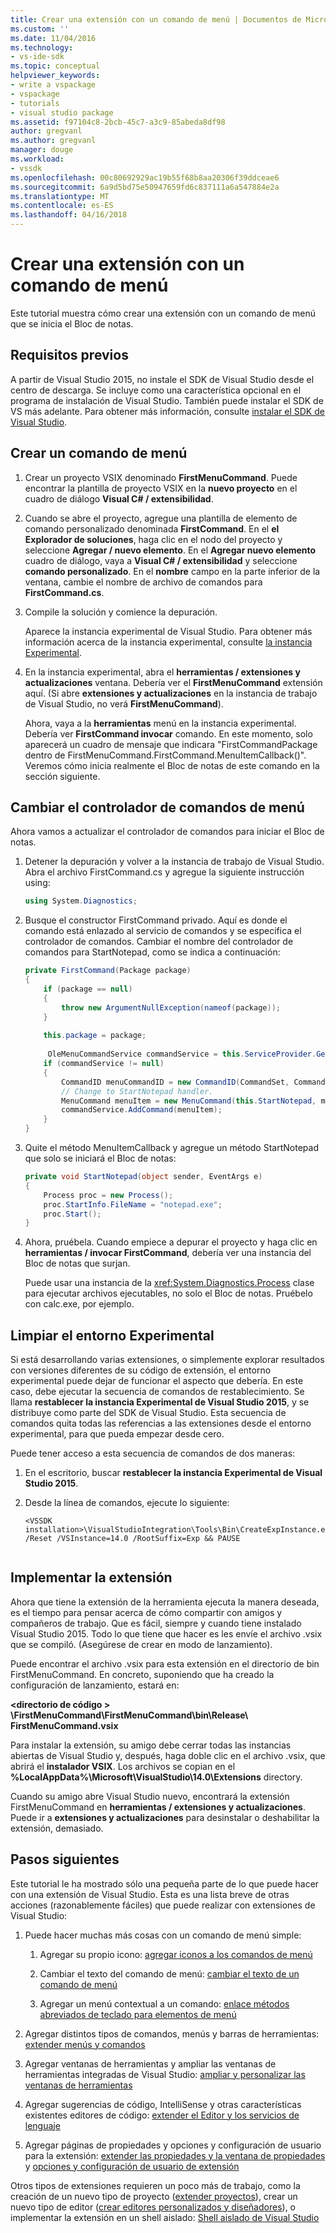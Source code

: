 ```yaml
---
title: Crear una extensión con un comando de menú | Documentos de Microsoft
ms.custom: ''
ms.date: 11/04/2016
ms.technology:
- vs-ide-sdk
ms.topic: conceptual
helpviewer_keywords:
- write a vspackage
- vspackage
- tutorials
- visual studio package
ms.assetid: f97104c8-2bcb-45c7-a3c9-85abeda8df98
author: gregvanl
ms.author: gregvanl
manager: douge
ms.workload:
- vssdk
ms.openlocfilehash: 00c80692929ac19b55f68b8aa20306f39ddceae6
ms.sourcegitcommit: 6a9d5bd75e50947659fd6c837111a6a547884e2a
ms.translationtype: MT
ms.contentlocale: es-ES
ms.lasthandoff: 04/16/2018
---
```

# <a name="creating-an-extension-with-a-menu-command"></a>Crear una extensión con un comando de menú
Este tutorial muestra cómo crear una extensión con un comando de menú que se inicia el Bloc de notas.  
  
## <a name="prerequisites"></a>Requisitos previos  
 A partir de Visual Studio 2015, no instale el SDK de Visual Studio desde el centro de descarga. Se incluye como una característica opcional en el programa de instalación de Visual Studio. También puede instalar el SDK de VS más adelante. Para obtener más información, consulte [instalar el SDK de Visual Studio](../extensibility/installing-the-visual-studio-sdk.md).  
  
## <a name="creating-a-menu-command"></a>Crear un comando de menú  
  
1.  Crear un proyecto VSIX denominado **FirstMenuCommand**. Puede encontrar la plantilla de proyecto VSIX en la **nuevo proyecto** en el cuadro de diálogo **Visual C# / extensibilidad**.  
  
2.  Cuando se abre el proyecto, agregue una plantilla de elemento de comando personalizado denominada **FirstCommand**. En el **el Explorador de soluciones**, haga clic en el nodo del proyecto y seleccione **Agregar / nuevo elemento**. En el **Agregar nuevo elemento** cuadro de diálogo, vaya a **Visual C# / extensibilidad** y seleccione **comando personalizado**. En el **nombre** campo en la parte inferior de la ventana, cambie el nombre de archivo de comandos para **FirstCommand.cs**.  
  
3.  Compile la solución y comience la depuración.  
  
     Aparece la instancia experimental de Visual Studio. Para obtener más información acerca de la instancia experimental, consulte [la instancia Experimental](../extensibility/the-experimental-instance.md).  
  
4.  En la instancia experimental, abra el **herramientas / extensiones y actualizaciones** ventana. Debería ver el **FirstMenuCommand** extensión aquí. (Si abre **extensiones y actualizaciones** en la instancia de trabajo de Visual Studio, no verá **FirstMenuCommand**).  
  
     Ahora, vaya a la **herramientas** menú en la instancia experimental. Debería ver **FirstCommand invocar** comando. En este momento, solo aparecerá un cuadro de mensaje que indicara "FirstCommandPackage dentro de FirstMenuCommand.FirstCommand.MenuItemCallback()". Veremos cómo inicia realmente el Bloc de notas de este comando en la sección siguiente.  
  
## <a name="changing-the-menu-command-handler"></a>Cambiar el controlador de comandos de menú  
 Ahora vamos a actualizar el controlador de comandos para iniciar el Bloc de notas.  
  
1.  Detener la depuración y volver a la instancia de trabajo de Visual Studio. Abra el archivo FirstCommand.cs y agregue la siguiente instrucción using:  
  
    ```csharp  
    using System.Diagnostics;  
    ```  
  
2.  Busque el constructor FirstCommand privado. Aquí es donde el comando está enlazado al servicio de comandos y se especifica el controlador de comandos. Cambiar el nombre del controlador de comandos para StartNotepad, como se indica a continuación:  
  
    ```csharp  
    private FirstCommand(Package package)  
    {  
        if (package == null)  
        {  
            throw new ArgumentNullException(nameof(package));  
        }  
  
        this.package = package;  
  
         OleMenuCommandService commandService = this.ServiceProvider.GetService(typeof(IMenuCommandService)) as OleMenuCommandService;  
        if (commandService != null)  
        {  
            CommandID menuCommandID = new CommandID(CommandSet, CommandId);  
            // Change to StartNotepad handler.  
            MenuCommand menuItem = new MenuCommand(this.StartNotepad, menuCommandID);  
            commandService.AddCommand(menuItem);  
        }  
    }  
    ```  
  
3.  Quite el método MenuItemCallback y agregue un método StartNotepad que solo se iniciará el Bloc de notas:  
  
    ```csharp  
    private void StartNotepad(object sender, EventArgs e)  
    {  
        Process proc = new Process();  
        proc.StartInfo.FileName = "notepad.exe";  
        proc.Start();  
    }  
    ```  
  
4.  Ahora, pruébela. Cuando empiece a depurar el proyecto y haga clic en **herramientas / invocar FirstCommand**, debería ver una instancia del Bloc de notas que surjan.  
  
     Puede usar una instancia de la <xref:System.Diagnostics.Process> clase para ejecutar archivos ejecutables, no solo el Bloc de notas. Pruébelo con calc.exe, por ejemplo.  
  
## <a name="cleaning-up-the-experimental-environment"></a>Limpiar el entorno Experimental  
 Si está desarrollando varias extensiones, o simplemente explorar resultados con versiones diferentes de su código de extensión, el entorno experimental puede dejar de funcionar el aspecto que debería. En este caso, debe ejecutar la secuencia de comandos de restablecimiento. Se llama **restablecer la instancia Experimental de Visual Studio 2015**, y se distribuye como parte del SDK de Visual Studio. Esta secuencia de comandos quita todas las referencias a las extensiones desde el entorno experimental, para que pueda empezar desde cero.  
  
 Puede tener acceso a esta secuencia de comandos de dos maneras:  
  
1.  En el escritorio, buscar **restablecer la instancia Experimental de Visual Studio 2015**.  
  
2.  Desde la línea de comandos, ejecute lo siguiente:  
  
    ```  
    <VSSDK installation>\VisualStudioIntegration\Tools\Bin\CreateExpInstance.exe /Reset /VSInstance=14.0 /RootSuffix=Exp && PAUSE  
  
    ```  
  
## <a name="deploying-your-extension"></a>Implementar la extensión  
 Ahora que tiene la extensión de la herramienta ejecuta la manera deseada, es el tiempo para pensar acerca de cómo compartir con amigos y compañeros de trabajo. Que es fácil, siempre y cuando tiene instalado Visual Studio 2015. Todo lo que tiene que hacer es les envíe el archivo .vsix que se compiló. (Asegúrese de crear en modo de lanzamiento).  
  
 Puede encontrar el archivo .vsix para esta extensión en el directorio de bin FirstMenuCommand. En concreto, suponiendo que ha creado la configuración de lanzamiento, estará en:  
  
 **\<directorio de código > \FirstMenuCommand\FirstMenuCommand\bin\Release\ FirstMenuCommand.vsix**  
  
 Para instalar la extensión, su amigo debe cerrar todas las instancias abiertas de Visual Studio y, después, haga doble clic en el archivo .vsix, que abrirá el **instalador VSIX**. Los archivos se copian en el **%LocalAppData%\Microsoft\VisualStudio\14.0\Extensions** directory.  
  
 Cuando su amigo abre Visual Studio nuevo, encontrará la extensión FirstMenuCommand en **herramientas / extensiones y actualizaciones**. Puede ir a **extensiones y actualizaciones** para desinstalar o deshabilitar la extensión, demasiado.  
  
## <a name="next-steps"></a>Pasos siguientes  
 Este tutorial le ha mostrado sólo una pequeña parte de lo que puede hacer con una extensión de Visual Studio. Esta es una lista breve de otras acciones (razonablemente fáciles) que puede realizar con extensiones de Visual Studio:  
  
1.  Puede hacer muchas más cosas con un comando de menú simple:  
  
    1.  Agregar su propio icono: [agregar iconos a los comandos de menú](../extensibility/adding-icons-to-menu-commands.md)  
  
    2.  Cambiar el texto del comando de menú: [cambiar el texto de un comando de menú](../extensibility/changing-the-text-of-a-menu-command.md)  
  
    3.  Agregar un menú contextual a un comando: [enlace métodos abreviados de teclado para elementos de menú](../extensibility/binding-keyboard-shortcuts-to-menu-items.md)  
  
2.  Agregar distintos tipos de comandos, menús y barras de herramientas: [extender menús y comandos](../extensibility/extending-menus-and-commands.md)  
  
3.  Agregar ventanas de herramientas y ampliar las ventanas de herramientas integradas de Visual Studio: [ampliar y personalizar las ventanas de herramientas](../extensibility/extending-and-customizing-tool-windows.md)  
  
4.  Agregar sugerencias de código, IntelliSense y otras características existentes editores de código: [extender el Editor y los servicios de lenguaje](../extensibility/extending-the-editor-and-language-services.md)  
  
5.  Agregar páginas de propiedades y opciones y configuración de usuario para la extensión: [extender las propiedades y la ventana de propiedades](../extensibility/extending-properties-and-the-property-window.md) y [opciones y configuración de usuario de extensión](../extensibility/extending-user-settings-and-options.md)  
  
 Otros tipos de extensiones requieren un poco más de trabajo, como la creación de un nuevo tipo de proyecto ([extender proyectos](../extensibility/extending-projects.md)), crear un nuevo tipo de editor ([crear editores personalizados y diseñadores](../extensibility/creating-custom-editors-and-designers.md)), o implementar la extensión en un shell aislado: [Shell aislado de Visual Studio](../extensibility/visual-studio-isolated-shell.md)